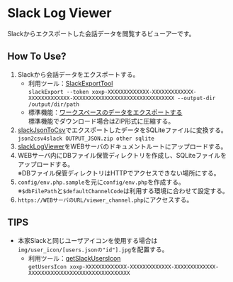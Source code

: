 # Slack Log Viewer
Slackからエクスポートした会話データを閲覧するビューアーです。

## How To Use?
 1. Slackから会話データをエクスポートする。  
    - 利用ツール：[SlackExportTool](https://github.com/Kahiro-M/slackExportTool/releases/tag/v.1.0.1)  
        `slackExport --token xoxp-XXXXXXXXXXXXX-XXXXXXXXXXXXX-XXXXXXXXXXXXX-XXXXXXXXXXXXXXXXXXXXXXXXXXXXXXXX --output-dir /output/dir/path`
    - 標準機能：[ワークスペースのデータをエクスポートする](https://slack.com/intl/ja-jp/help/articles/201658943)  
        標準機能でダウンロード場合はZIP形式に圧縮する。
 2. [slackJsonToCsv](https://github.com/Kahiro-M/slackJsonToCsv/releases/tag/v.1.0.7)でエクスポートしたデータをSQLiteファイルに変換する。  
    `json2csv4slack OUTPUT_JSON.zip other sqlite`
 3. [slackLogViewer](https://github.com/Kahiro-M/slackLogViewer)をWEBサーバのドキュメントルートにアップロードする。
 4. WEBサーバ内にDBファイル保管ディレクトリを作成し、SQLiteファイルをアップロードする。  
    ※DBファイル保管ディレクトリはHTTPでアクセスできない場所にする。
 5. `config/env.php.sample`を元に`config/env.php`を作成する。  
    ※`$dbFilePath`と`$defaultChannelCode`は利用する環境に合わせて設定する。
 6. `https://WEBサーバのURL/viewer_channel.php`にアクセスする。

## TIPS
- 本家Slackと同じユーザアイコンを使用する場合は`img/user_icon/[users.jsonの"id"].jpg`を配置する。  
    - 利用ツール：[getSlackUsersIcon](https://github.com/Kahiro-M/getSlackUsersIcon/releases/tag/v.1.0.1)  
    `getUsersIcon xoxp-XXXXXXXXXXXXX-XXXXXXXXXXXXX-XXXXXXXXXXXXX-XXXXXXXXXXXXXXXXXXXXXXXXXXXXXXXX`

